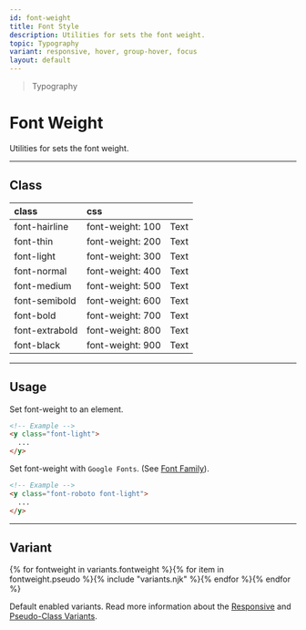 ```yaml
---
id: font-weight
title: Font Style
description: Utilities for sets the font weight.
topic: Typography
variant: responsive, hover, group-hover, focus
layout: default
---
```


> Typography

# Font Weight

Utilities for sets the font weight.

---

## Class

| <span class="px-3 py-1 text-white (dark)text-charcoal-100 bg-charcoal-100 (dark)bg-gray-600 rounded-full">class</span> | <span class="px-3 py-1 text-white (dark)text-charcoal-100 bg-charcoal-100 (dark)bg-gray-600 rounded-full">css</span> | |
|:--|:--|:-:|
| font-hairline | font-weight: 100 | <y class="text-lg font-hairline">Text</y> |
| font-thin | font-weight: 200 | <y class="text-lg font-thin">Text</y> |
| font-light | font-weight: 300 | <y class="text-lg font-light">Text</y> |
| font-normal | font-weight: 400 | <y class="text-lg font-normal">Text</y> |
| font-medium | font-weight: 500 | <y class="text-lg font-medium">Text</y> |
| font-semibold | font-weight: 600 | <y class="text-lg font-semibold">Text</y> |
| font-bold | font-weight: 700 | <y class="text-lg font-bold">Text</y> |
| font-extrabold | font-weight: 800 | <y class="text-lg font-extrabold">Text</y> |
| font-black | font-weight: 900 | <y class="text-lg font-black">Text</y> |

---

## Usage

Set font-weight to an element.

```html
<!-- Example -->
<y class="font-light">
  ...
</y>
```

Set font-weight with `Google Fonts`. (See [Font Family](/font-family/#customize-more)).

```html
<!-- Example -->
<y class="font-roboto font-light">
  ...
</y>
```

---

## Variant

<y class="flex flex-gap-2 flex-wrap justify-start items-center">{% for fontweight in variants.fontweight %}{% for item in fontweight.pseudo %}{% include "variants.njk" %}{% endfor %}{% endfor %}</y>

Default enabled variants. Read more information about the [Responsive](/responsive) and [Pseudo-Class Variants](/pseudo-class-variants/).